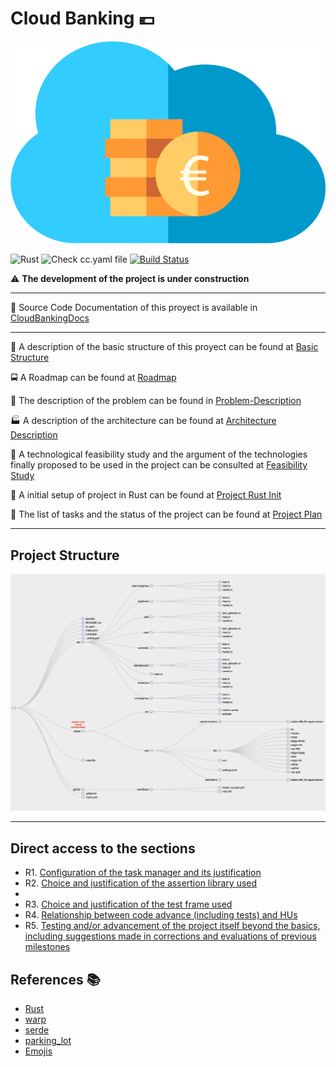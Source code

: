 # Cloud Banking :euro:

![icon](docs/img/icon.png)

![Rust](https://github.com/pepitoenpeligro/CloudBanking/workflows/Rust/badge.svg)
![Check cc.yaml file](https://github.com/pepitoenpeligro/CloudBanking/workflows/Check%20cc.yaml%20file/badge.svg)
[![Build Status](https://travis-ci.com/pepitoenpeligro/CloudBanking.svg?branch=master)](https://travis-ci.com/pepitoenpeligro/CloudBanking)


:warning: **The development of the project is under construction**

----

:bookmark_tabs: Source Code Documentation of this proyect is available in [CloudBankingDocs](https://rawcdn.githack.com/pepitoenpeligro/CloudBanking/master/docs/documentation/CloudBanking/index.html)

----


:notebook: A description of the basic structure of this proyect can be found at [Basic Structure](https://pepitoenpeligro.github.io/CloudBanking/docs/proyect_structure)

:oncoming_bus: A Roadmap can be found at [Roadmap](https://pepitoenpeligro.github.io/CloudBanking/docs/roadmap)


:mag_right: The description of the problem can be found in [Problem-Description](https://pepitoenpeligro.github.io/CloudBanking/docs/problem-description)

:factory: A description of the architecture can be found at [Architecture Description](https://pepitoenpeligro.github.io/CloudBanking/docs/tecnology-architecture-description)

:checkered_flag: A technological feasibility study and the argument of the technologies finally proposed to be used in the project can be consulted at [Feasibility Study](https://pepitoenpeligro.github.io/CloudBanking/docs/feasibility-study)


:rocket: A initial setup of project in Rust can be found at [Project Rust Init](https://pepitoenpeligro.github.io/CloudBanking/docs/project-rust-setup)


:bookmark_tabs: The list of tasks and the status of the project can be found at [Project Plan](https://github.com/pepitoenpeligro/CloudBanking/projects/1)

---

## Project Structure

![Dirtree](docs/img/dirtree.png)



---

## Direct access to the sections

* R1. [Configuration of the task manager and its justification](https://pepitoenpeligro.github.io/CloudBanking/docs/2/task_manager_justification)
* R2. [Choice and justification of the assertion library used](https://pepitoenpeligro.github.io/CloudBanking/docs/2/assertion_library_justification)
* 
* R3. [Choice and justification of the test frame used](https://pepitoenpeligro.github.io/CloudBanking/docs/2/test_frame_justification)
* R4. [Relationship between code advance (including tests) and HUs](https://pepitoenpeligro.github.io/CloudBanking/docs/2/hu_advance)
* R5. [Testing and/or advancement of the project itself beyond the basics, including suggestions made in corrections and evaluations of previous milestones](https://pepitoenpeligro.github.io/CloudBanking/docs/2/test_files_and_enhacements)



## References :books:
* [Rust](https://www.rust-lang.org)
* [warp](https://github.com/seanmonstar/warp)
* [serde](https://github.com/serde-rs/serde)
* [parking_lot](https://github.com/Amanieu/parking_lot)
* [Emojis](https://gist.github.com/rxaviers/7360908)



